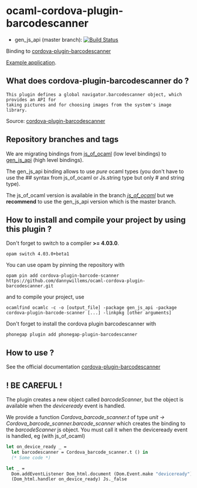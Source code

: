 # ocaml-cordova-plugin-barcodescanner

* gen_js_api (master branch): [![Build Status](https://travis-ci.org/dannywillems/ocaml-cordova-plugin-barcodescanner.svg?branch=master)](https://travis-ci.org/dannywillems/ocaml-cordova-plugin-barcodescanner)

Binding to
[cordova-plugin-barcodescanner](https://github.com/apache/cordova-plugin-barcodescanner)

[Example
application](https://github.com/dannywillems/ocaml-cordova-plugin-barcodescanner-example).

## What does cordova-plugin-barcodescanner do ?

```
This plugin defines a global navigator.barcodescanner object, which provides an API for
taking pictures and for choosing images from the system's image library.
```

Source: [cordova-plugin-barcodescanner](https://github.com/apache/cordova-plugin-barcodescanner)

## Repository branches and tags

We are migrating bindings from
[js_of_ocaml](https://github.com/ocsigen/js_of_ocaml) (low level bindings) to
[gen_js_api](https://github.com/lexifi/gen_js_api) (high level bindings).

The gen_js_api binding allows to use *pure* ocaml types (you don't have to use
the ## syntax from js_of_ocaml or Js.string type but only # and string type).

The js_of_ocaml version is available in the branch
[*js_of_ocaml*](https://github.com/dannywillems/ocaml-cordova-plugin-barcodescanner/tree/js_of_ocaml)
but we **recommend** to use the gen_js_api version which is the master branch.

## How to install and compile your project by using this plugin ?

Don't forget to switch to a compiler **>= 4.03.0**.
```Shell
opam switch 4.03.0+beta1
```

You can use opam by pinning the repository with
```Shell
opam pin add cordova-plugin-barcode-scanner https://github.com/dannywillems/ocaml-cordova-plugin-barcodescanner.git
```

and to compile your project, use
```Shell
ocamlfind ocamlc -c -o [output_file] -package gen_js_api -package cordova-plugin-barcode-scanner [...] -linkpkg [other arguments]
```

Don't forget to install the cordova plugin barcodescanner with
```Shell
phonegap plugin add phonegap-plugin-barcodescanner
```

## How to use ?

See the official documentation
[cordova-plugin-barcodescanner](https://github.com/phonegap/phonegap-plugin-barcodescanner)

## ! BE CAREFUL !

The plugin creates a new object called *barcodeScanner*, but the object is
available when the *deviceready* event is handled.

We provide a function *Cordova_barcode_scanner.t* of type *unit -> Cordova_barcode_scanner.barcode_scanner* which creates the
binding to the *barcodeScanner* js object. You must call it when the deviceready
event is handled, eg (with js_of_ocaml)

```OCaml
let on_device_ready _ =
  let barcodescanner = Cordova_barcode_scanner.t () in
  (* Some code *)

let _ =
  Dom.addEventListener Dom_html.document (Dom.Event.make "deviceready")
  (Dom_html.handler on_device_ready) Js._false
```
